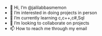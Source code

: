 - 👋 Hi, I’m @jalilabbasmemon
- 👀 I’m interested in doing projects in person
- 🌱 I’m currently learning c,c++,c#,Sql
- 💞️ I’m looking to collaborate on projects 
- 📫 How to reach me through my email

<!---
jalilabbasmemon/jalilabbasmemon is a ✨ special ✨ repository because its `README.md` (this file) appears on your GitHub profile.
You can click the Preview link to take a look at your changes.
--->
